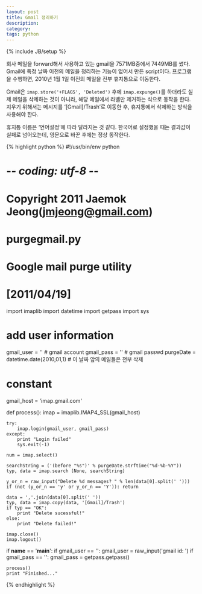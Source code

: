 ```yaml
---
layout: post
title: Gmail 정리하기
description: 
category: 
tags: python
---
```

{% include JB/setup %}

회사 메일을 forward해서 사용하고 있는 gmail을 7571MB중에서 7449MB를 썼다. Gmail에 특정 날짜 이전의
메일을 정리하는 기능이 없어서 만든 script이다. 프로그램을 수행하면, 2010년 1월 1일 이전의 메일을 전부
휴지통으로 이동한다.

Gmail은 `imap.store('+FLAGS', 'Deleted')` 후에 `imap.expunge()`를 하더라도 실제 메일을 삭제하는 것이
아니라, 해당 메일에서 라벨만 제거하는 식으로 동작을 한다. 지우기 위해서는 메시지를
‘[Gmail]/Trash’로 이동한 후, 휴지통에서 삭제하는 방식을 사용해야 한다.

휴지통 이름은 ‘언어설정’에 따라 달라지는 것 같다. 한국어로 설정했을 때는 결과값이 실패로 넘어오는데, 영문으로 바꾼 후에는 정상 동작한다.

{% highlight python %}
#!/usr/bin/env python
# -*- coding: utf-8 -*-
#
# Copyright 2011 Jaemok Jeong(jmjeong@gmail.com)
#
# purgegmail.py
#
# Google mail purge utility
#
# [2011/04/19]

import imaplib
import datetime
import getpass
import sys

# add user information
gmail_user = ''                         # gmail account
gmail_pass = ''                         # gmail passwd
purgeDate = datetime.date(2010,01,1)    # 이 날짜 앞의 메일들은 전부 삭제

# constant
gmail_host = 'imap.gmail.com'

def process():
    imap = imaplib.IMAP4_SSL(gmail_host)

    try:
        imap.login(gmail_user, gmail_pass)
    except:
        print "Login failed"
        sys.exit(-1)

    num = imap.select()

    searchString = ('(before "%s")' % purgeDate.strftime("%d-%b-%Y"))
    typ, data = imap.search (None, searchString)

    y_or_n = raw_input("Delete %d messages? " % len(data[0].split(' ')))
    if (not (y_or_n == 'y' or y_or_n == 'Y')): return

    data = ','.join(data[0].split(' '))
    typ, data = imap.copy(data, '[Gmail]/Trash')
    if typ == "OK":
        print "Delete sucessful!"
    else:
        print "Delete failed!"

    imap.close()
    imap.logout()

if __name__ == '__main__':
    if gmail_user == '':
        gmail_user = raw_input('gmail id: ')
    if gmail_pass == '':
        gmail_pass = getpass.getpass()
        
    process()
    print "Finished..."
{% endhighlight %}
